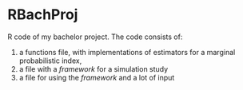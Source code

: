 RBachProj
=========

R code of my bachelor project. The code consists of:
1. a functions file, with implementations of estimators for a marginal probabilistic index,
2. a file with a *framework* for a simulation study
3. a file for using the *framework* and a lot of input


